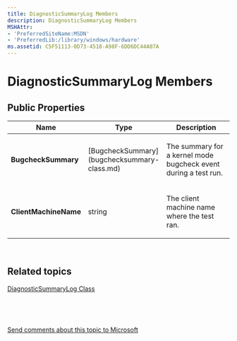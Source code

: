 ```yaml
---
title: DiagnosticSummaryLog Members
description: DiagnosticSummaryLog Members
MSHAttr:
- 'PreferredSiteName:MSDN'
- 'PreferredLib:/library/windows/hardware'
ms.assetid: C5F51113-0D73-4518-A98F-6DD6DC44A07A
---
```


# DiagnosticSummaryLog Members


## <span id="Public_Properties"></span><span id="public_properties"></span><span id="PUBLIC_PROPERTIES"></span>Public Properties


<table>
<colgroup>
<col width="33%" />
<col width="33%" />
<col width="33%" />
</colgroup>
<thead>
<tr class="header">
<th>Name</th>
<th>Type</th>
<th>Description</th>
</tr>
</thead>
<tbody>
<tr class="odd">
<td><p><strong>BugcheckSummary</strong></p></td>
<td><p>[BugcheckSummary](bugchecksummary-class.md)</p></td>
<td><p>The summary for a kernel mode bugcheck event during a test run.</p></td>
</tr>
<tr class="even">
<td><p><strong>ClientMachineName</strong></p></td>
<td><p>string</p></td>
<td><p>The client machine name where the test ran.</p></td>
</tr>
</tbody>
</table>

 

## <span id="related_topics"></span>Related topics


[DiagnosticSummaryLog Class](diagnosticsummarylog-class.md)

 

 

[Send comments about this topic to Microsoft](mailto:wsddocfb@microsoft.com?subject=Documentation%20feedback%20%5Bp_hlk_om\p_hlk_om%5D:%20DiagnosticSummaryLog%20Members%20%20RELEASE:%20%287/11/2017%29&body=%0A%0APRIVACY%20STATEMENT%0A%0AWe%20use%20your%20feedback%20to%20improve%20the%20documentation.%20We%20don't%20use%20your%20email%20address%20for%20any%20other%20purpose,%20and%20we'll%20remove%20your%20email%20address%20from%20our%20system%20after%20the%20issue%20that%20you're%20reporting%20is%20fixed.%20While%20we're%20working%20to%20fix%20this%20issue,%20we%20might%20send%20you%20an%20email%20message%20to%20ask%20for%20more%20info.%20Later,%20we%20might%20also%20send%20you%20an%20email%20message%20to%20let%20you%20know%20that%20we've%20addressed%20your%20feedback.%0A%0AFor%20more%20info%20about%20Microsoft's%20privacy%20policy,%20see%20http://privacy.microsoft.com/en-us/default.aspx. "Send comments about this topic to Microsoft")





